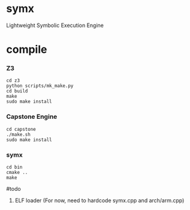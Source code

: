 # symx
Lightweight Symbolic Execution Engine

# compile
### Z3
```
cd z3
python scripts/mk_make.py
cd build
make
sudo make install
```
### Capstone Engine
```
cd capstone
./make.sh
sudo make install
```
### symx
```
cd bin
cmake ..
make
```

#todo
1. ELF loader (For now, need to hardcode symx.cpp and arch/arm.cpp)
